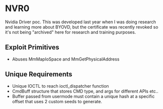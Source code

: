 # NVR0
Nvidia Driver poc. This was developed last year when I was doing research and learning more about BYOVD, but the certificate was recently revoked so it's not being "archived" here for research and training purposes.

## Exploit Primitives
- Abuses MmMapIoSpace and MmGetPhysicalAddress

## Unique Requirements
- Unique IOCTL to reach ioctl_dispatcher function
- CmdBuff structure that stores CMD type, and args for different APIs etc..
- Buffer passed from usermode must contain a unique hash at a specific offset that uses 2 custom seeds to generate.

